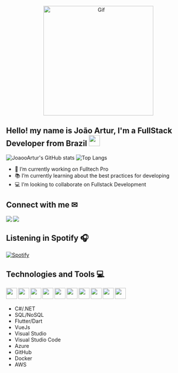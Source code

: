 [linkedin]: https://www.linkedin.com/in/jo%C3%A3o-artur-ramos-belli-4a4076201/
[gmail]: mailto:joao.arturramosbelli@gmail.com?subject=GitHub

<p align="center">
  <img width="300" src="https://developers.giphy.com/branch/master/static/api-c99e353f761d318322c853c03ebcf21b.gif" alt="Gif">
</p>

## Hello! my name is João Artur, I'm a FullStack Developer from Brazil <img width="30px" src="https://thumbs.gfycat.com/ChubbyRadiantBlackfish-max-1mb.gif" />

![JoaooArtur's GitHub stats](https://github-readme-stats.vercel.app/api?username=joaooartur&show_icons=true&theme=dark&hide_border=true&bg_color=161b22)
![Top Langs](https://github-readme-stats.vercel.app/api/top-langs/?username=matheustambosi&layout=compact&theme=dark&langs_count=10&hide_border=true&bg_color=161b22)

- 🏢 I’m currently working on Fulltech Pro
- 📚 I’m currently learning about the best practices for developing
- 💻 I’m looking to collaborate on Fullstack Development

## Connect with me ✉

[<img align="left" src="https://img.shields.io/badge/LinkedIn-0077B5?style=for-the-badge&logo=linkedin&logoColor=white"/>][linkedin]
[<img align="left" src="https://img.shields.io/badge/Gmail-D14836?style=for-the-badge&logo=gmail&logoColor=white"/>][gmail]
</br>

## Listening in Spotify 🎧

[![Spotify](https://joaooartur.vercel.app/api/spotify)](https://open.spotify.com/user/JoaooArtur)

## Technologies and Tools 💻

<img align="left" width="30px" src="https://img.icons8.com/color/48/000000/c-sharp-logo.png"/>
<img align="left" width="30px" src="https://img.icons8.com/external-wanicon-lineal-color-wanicon/64/000000/external-sql-server-big-data-wanicon-lineal-color-wanicon.png" />
<img align="left" width="30px" src="https://img.icons8.com/material-outlined/24/000000/flutter.png" />
<img align="left" width="30px" src="https://img.icons8.com/windows/32/000000/vuejs.png" />
<img align="left" width="30px" src="https://img.icons8.com/color/48/000000/visual-studio.png" />
<img align="left" width="30px" src="https://img.icons8.com/color/48/000000/visual-studio-code-2019.png" />
<img align="left" width="30px" src="https://img.icons8.com/fluency/48/000000/azure-1.png" />
<img align="left" width="30px" src="https://img.icons8.com/ios/50/000000/github--v2.png" />
<img align="left" width="30px" src="https://img.icons8.com/color/48/000000/docker.png" />
<img align="left" width="30px" src="https://img.icons8.com/color/48/000000/amazon-web-services.png" />
<br />
<br />

- C#/.NET 
- SQL/NoSQL
- Flutter/Dart
- VueJs
- Visual Studio
- Visual Studio Code
- Azure
- GitHub
- Docker
- AWS
